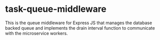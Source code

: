 # task-queue-middleware
This is the queue middleware for Express JS that manages the database backed queue and implements the drain interval function to communicate with the microservice workers.
